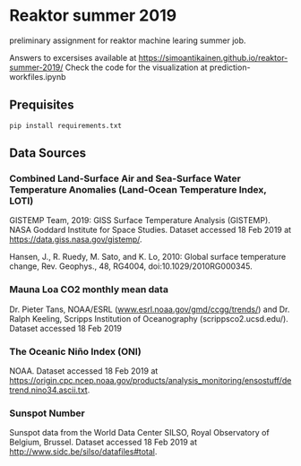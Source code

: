 # Reaktor summer 2019

preliminary assignment for reaktor machine learing summer job.

Answers to excersises available at https://simoantikainen.github.io/reaktor-summer-2019/
Check the code for the visualization at prediction-workfiles.ipynb

## Prequisites

`pip install requirements.txt`

## Data Sources 

### Combined Land-Surface Air and Sea-Surface Water Temperature Anomalies (Land-Ocean Temperature Index, LOTI)

GISTEMP Team, 2019: GISS Surface Temperature Analysis (GISTEMP). NASA Goddard Institute for Space Studies. Dataset accessed 18 Feb 2019 at https://data.giss.nasa.gov/gistemp/.

Hansen, J., R. Ruedy, M. Sato, and K. Lo, 2010: Global surface temperature change, Rev. Geophys., 48, RG4004, doi:10.1029/2010RG000345.

###  Mauna Loa CO2 monthly mean data

Dr. Pieter Tans, NOAA/ESRL (www.esrl.noaa.gov/gmd/ccgg/trends/) and Dr. Ralph Keeling, Scripps Institution of Oceanography (scrippsco2.ucsd.edu/). Dataset accessed 18 Feb 2019

### The Oceanic Niño Index (ONI) 

NOAA. Dataset accessed 18 Feb 2019 at https://origin.cpc.ncep.noaa.gov/products/analysis_monitoring/ensostuff/detrend.nino34.ascii.txt. 


### Sunspot Number
Sunspot data from the World Data Center SILSO, Royal Observatory of Belgium, Brussel. Dataset accessed 18 Feb 2019 at http://www.sidc.be/silso/datafiles#total. 
